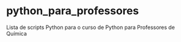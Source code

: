 # python_para_professores
Lista de scripts Python para o curso de Python para Professores de Química
